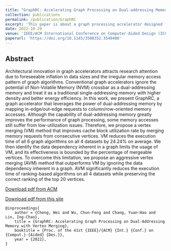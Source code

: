 ```yaml
---
title: "GraphRC: Accelerating Graph Processing on Dual-addressing Memory with Vertex Merging"
collection: publications
permalink: /publication/GraphRC
excerpt: 'This paper is about a graph processing accelerator designed for RC-NVM (a dual-addressing memory based on crossbar architecture).'
date: 2022-10-29
venue: 'IEEE/ACM International Conference on Computer-Aided Design (ICCAD’22)'
paperurl: 'https://doi.org/10.1145/3508352.3549408'
---
```

## Abstract
Architectural innovation in graph accelerators attracts research attention due to foreseeable inflation in data sizes and the irregular memory access pattern of graph algorithms. Conventional graph accelerators ignore the potential of Non-Volatile Memory (NVM) crossbar as a dual-addressing memory and treat it as a traditional single-addressing memory with higher density and better energy efficiency. In this work, we present GraphRC, a graph accelerator that leverages the power of dual-addressing memory by mapping in-edge/out-edge requests to column/row-oriented memory accesses. Although the capability of dual-addressing memory greatly improves the performance of graph processing, some memory accesses still suffer from low-utilization issues. Therefore, we propose a vertex merging (VM) method that improves cache block utilization rate by merging memory requests from consecutive vertices. VM reduces the execution time of all 6 graph algorithms on all 4 datasets by 24.24% on average. We then identify the data dependency inherent in a graph limits the usage of VM, and its effectiveness is bounded by the percentage of mergeable vertices. To overcome this limitation, we propose an aggressive vertex merging (AVM) method that outperforms VM by ignoring the data dependency inherent in a graph. AVM significantly reduces the execution time of ranking-based algorithms on all 4 datasets while preserving the correct ranking of the top 20 vertices.

[Download pdf from ACM](https://doi.org/10.1145/3508352.3549408)

[Download pdf from this site](http://WeiCheng14159.github.io/files/publications/GraphRC.pdf)

```
@inproceedings{
	author = {Cheng, Wei and Wu, Chun-Feng and Chang, Yuan-Hao and Lin, Ing-Chao},
	title = {GraphRC: Accelerating Graph Processing on Dual-Addressing Memory with Vertex Merging},
	booktitle = {Proc. of the 41st {IEEE}/{ACM} {Int.} {Conf.} on {Comput.}-{Aided} {Des.}},
	year = {2022},
}
```
